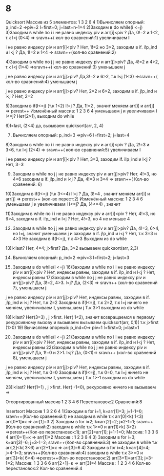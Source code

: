 # 8
Quicksort
Массив из 5 элементов: 1 3 2 6 4
1)Вычисляем опорный: p_ind=2 =>piv=2
I=first=0; j=last=n-1=4
2)Заходим в do while(i <=j)
3)Заходим в while по i
i не равно индексу piv и arr[i]<piv ? Да, 0!=2 и 1<2, т.к I<j (0<4) => sravn++( кол-во сравнений:1) увеличиваем I

i не равно индексу piv и arr[i]<piv ? Нет, 1!=2 но 3>2, заходим в if. i!p_ind и I<j ? Да, 1!=2 и 1<4 => sravn++(кол-во сравнений:2)

4)Заходим в while по j
j не равно индексу piv и arr[j]>piv? Да, 4!=2 и 4>2, т.к I<j (1<4) =>sravn++( кол-во сравнений:3) уменьшаем j

j не равно индексу piv и arr[j]>piv? Да,3!=2 и 6>2, т.к I<j (1<3) =>sravn++( кол-во сравнений:4) уменьшаем j

j не равно индексу piv и arr[j]>piv? Нет, 2=2 и 6>2, заходим в if. j!p_ind и i<j ? Нет, 2=2

5)Заходим в if(I<=j) (т.к 1<2)
I!=j ? Да, 1!=2 , значит меняем arr[i] и arr[j] => perest++
Изменённый массив: 1 2 3 6 4
уменьшаем j и увеличиваем I
I<=j? Нет(2>1), выходим do while

6)I<last, (2<4) да, вызываем quicksort(arr, 2, 4)

7) Вычисляем опорный: p_ind=3 =>piv=6
I=first=2; j=last=4

8)Заходим в while по i
i не равно индексу piv и arr[i]<piv ? Да, 2!=3 и 3<6, т.к I<j (2<4) => sravn++( кол-во сравнений:5) увеличиваем I

i не равно индексу piv и arr[i]<piv ? Нет, 3=3, заходим if. i!p_ind и I<j ? Нет, 3=3

9) Заходим в while по j
j не равно индексу piv и arr[j]>piv? Нет, 4!=3, но 4<6 заходим в if. j!p_ind и i<j ? Да, 4!=3 и 3<4 => sravn++( Кол-во сравнений: 6)

10)Заходим в if(I<=j) (т.к 3<=4)
I!=j ? Да, 3!=4 , значит меняем arr[i] и arr[j] => perest++ (кол-во перест:2)
Изменённый массив: 1 2 3 4 6
уменьшаем j и увеличиваем I
I<=j? Да, (4<=4) , значит

11)Заходим в while по i
i не равно индексу piv и arr[i]<piv ? Нет, 4!=3, но 6>4, заходим в if. i!p_ind и I<j ? Нет, 4!=3, но 4 не меньше 4

12) Заходим в while по j
j не равно индексу piv и arr[j]>piv? Да, 4!=3, 6>4, но I=j, значит уменьшаем j и заходим в if. j!p_ind и i<j ? Нет, т.к 3=3 и 4>3
Не заходим в if(I<=j), т.к 4>3
Выходим из do while

13)I<last? Нет, 4=4; j>first? Да, 3>2 вызываем quicksort(arr, 2,3)

14) Вычисляем опорный: p_ind=2 =>piv=3
I=first=2; j=last=3

15) Заходим в do while(i <=j)
16)Заходим в while по i
i не равно индексу piv и arr[i]<piv ? Нет, индексы равны, заходим в if. i!p_ind и I<j ? Нет, индексы равны
17)Заходим в while по j
j не равно индексу piv и arr[j]>piv?
Да, 3!=2, 4>3. I<j? Да, (2<3) => sravn++ (кол-во сравнений 7), уменьшаем j

j не равно индексу piv и arr[j]>piv? Нет, индексы равны, заходим в if. j!p_ind и i<j ? Нет, т.к 2=2
Заходим в if(I<=j), т.к 2=2, т.к I=j ничего не меняем, увеличиваем I, уменьшаем j
Т.к 3>1 выходим из do while

18)I<last? Нет(3=3) , j >first. Нет( 1<2), значит возвращаемся к первому рекурсивному вызову и вызываем вызываем quicksort(arr, 0,1)( т.к j>first (1>0)
19) Вычисляем опорный: p_ind=0=> piv=1
I=first=0; j=last=1

20) Заходим в do while(i <=j)
21)Заходим в while по i
i не равно индексу piv и arr[i]<piv ? Нет, индексы равны, заходим в if. i!p_ind и I<j ? Нет, индексы равны
22)Заходим в while по j
j не равно индексу piv и arr[j]>piv?
Да, 1!=0 и 2>1. I<j? Да, (0<1)=> sravn++ (кол-во сравнений 8), уменьшаем j

j не равно индексу piv и arr[j]>piv? Нет, индексы равны, заходим в if. j!p_ind и i<j ? Нет, т.к 0=0
Заходим в if(I<=j), т.к 0=0, т.к I=j ничего не меняем, увеличиваем I, уменьшаем j
Т.к 1>-1 выходим из do while

23)I<last? Нет(1=1) , j >first. Нет( -1<0), рекурсивно ничего не вызываем =>

Отсортированный массив
1 2 3 4 6
Перестановок:2
Сравнений:8

Insertsort
Массив 1 3 2 6 4
1)Заходим в for i=1, k=arr[1]=3; j=1-1=0; sravn++(Кол-во сравнений:1)
не заходим в while т.к arr[0]<k( 1<3)
arr[0+1]=к => arr[1]=3
2) Заходим в for i=2; k=arr[2]=2; j=2-1=1; sravn++(Кол-во сравнений:2)
заходим в while т.к 1>=0 и arr[1]>k( 3>2)
=>perest++(Кол-во перестановок:1); arr[2]=arr[1]; j=1-1=0;
Массив: 1 3 3 6 4
arr[0+1]=к => arr[1]=2
Массив : 1 2 3 6 4
3) Заходим в for i=3; k=arr[3]=6; j=3-1=2; sravn++(Кол-во сравнений:3)
не заходим в while т.к arr[2]<k( 3<6)
arr[2+1]=к => arr[3]=6
4) Заходим в for i=4; k=arr[4]=4; j=4-1=3; sravn++(Кол-во сравнений:4)
заходим в while т.к 3>=0 и arr[3]>k( 6>4) =>perest++(Кол-во перестановок:2) arr[3+1]=arr[3]; j=3-1=2;
Массив: 1 3 3 6 6
arr[2+1]=к => arr[3]=4
Массив : 1 2 3 4 6
Кол-во перестановок:2
Кол-во сравнений:4
